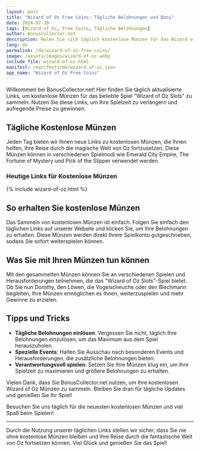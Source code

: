 ```yaml
---
layout: post
title: "Wizard of Oz Free Coins: Tägliche Belohnungen und Boni"
date: 2024-07-30
tags: [Wizard of Oz, Free Coins, Tägliche Belohnungen]
author: BonusCollector.net
description: Holen Sie sich täglich kostenlose Münzen für das Wizard of Oz Slots-Spiel und maximieren Sie Ihre Spielerfahrung.
lang: de
permalink: /de/wizard-of-oz-free-coins/
image: /assets/images/wizard-of-oz.webp
include_file: wizard-of-oz.html
manifest: /manifests/de/wizard-of-oz.json
app_name: "Wizard of Oz Free Coins"
---
```


Willkommen bei BonusCollector.net! Hier finden Sie täglich aktualisierte Links, um kostenlose Münzen für das beliebte Spiel "Wizard of Oz Slots" zu sammeln. Nutzen Sie diese Links, um Ihre Spielzeit zu verlängern und aufregende Preise zu gewinnen.

## Tägliche Kostenlose Münzen

Jeden Tag bieten wir Ihnen neue Links zu kostenlosen Münzen, die Ihnen helfen, Ihre Reise durch die magische Welt von Oz fortzusetzen. Diese Münzen können in verschiedenen Spielmodi wie Emerald City Empire, The Fortune of Mystery und Pick of the Slipper verwendet werden.

### Heutige Links für Kostenlose Münzen

{% include wizard-of-oz.html %}

## So erhalten Sie kostenlose Münzen

Das Sammeln von kostenlosen Münzen ist einfach. Folgen Sie einfach den täglichen Links auf unserer Website und klicken Sie, um Ihre Belohnungen zu erhalten. Diese Münzen werden direkt Ihrem Spielkonto gutgeschrieben, sodass Sie sofort weiterspielen können.

## Was Sie mit Ihren Münzen tun können

Mit den gesammelten Münzen können Sie an verschiedenen Spielen und Herausforderungen teilnehmen, die das "Wizard of Oz Slots"-Spiel bietet. Ob Sie nun Dorothy, den Löwen, die Vogelscheuche oder den Blechmann begleiten, Ihre Münzen ermöglichen es Ihnen, weiterzuspielen und mehr Gewinne zu erzielen.

## Tipps und Tricks

- **Tägliche Belohnungen einlösen**: Vergessen Sie nicht, täglich Ihre Belohnungen einzulösen, um das Maximum aus dem Spiel herauszuholen.
- **Spezielle Events**: Halten Sie Ausschau nach besonderen Events und Herausforderungen, die zusätzliche Belohnungen bieten.
- **Verantwortungsvoll spielen**: Setzen Sie Ihre Münzen klug ein, um Ihre Spielzeit zu maximieren und größere Belohnungen zu erhalten.

Vielen Dank, dass Sie BonusCollector.net nutzen, um Ihre kostenlosen Wizard of Oz Münzen zu sammeln. Bleiben Sie dran für tägliche Updates und genießen Sie Ihr Spiel!

Besuchen Sie uns täglich für die neuesten kostenlosen Münzen und viel Spaß beim Spielen!

---

Durch die Nutzung unserer täglichen Links stellen wir sicher, dass Sie nie ohne kostenlose Münzen bleiben und Ihre Reise durch die fantastische Welt von Oz fortsetzen können. Viel Glück und genießen Sie das Spiel!